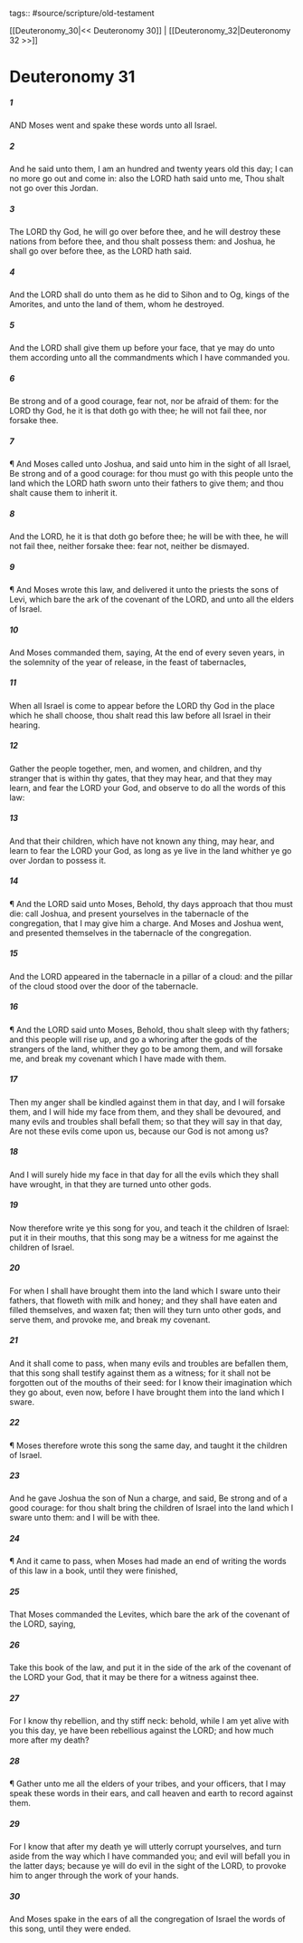tags:: #source/scripture/old-testament

[[Deuteronomy_30|<< Deuteronomy 30]] | [[Deuteronomy_32|Deuteronomy 32 >>]]

# Deuteronomy 31

##### 1

AND Moses went and spake these words unto all Israel.

##### 2

And he said unto them, I am an hundred and twenty years old this day; I can no more go out and come in: also the LORD hath said unto me, Thou shalt not go over this Jordan.

##### 3

The LORD thy God, he will go over before thee, and he will destroy these nations from before thee, and thou shalt possess them: and Joshua, he shall go over before thee, as the LORD hath said.

##### 4

And the LORD shall do unto them as he did to Sihon and to Og, kings of the Amorites, and unto the land of them, whom he destroyed.

##### 5

And the LORD shall give them up before your face, that ye may do unto them according unto all the commandments which I have commanded you.

##### 6

Be strong and of a good courage, fear not, nor be afraid of them: for the LORD thy God, he it is that doth go with thee; he will not fail thee, nor forsake thee.

##### 7

¶ And Moses called unto Joshua, and said unto him in the sight of all Israel, Be strong and of a good courage: for thou must go with this people unto the land which the LORD hath sworn unto their fathers to give them; and thou shalt cause them to inherit it.

##### 8

And the LORD, he it is that doth go before thee; he will be with thee, he will not fail thee, neither forsake thee: fear not, neither be dismayed.

##### 9

¶ And Moses wrote this law, and delivered it unto the priests the sons of Levi, which bare the ark of the covenant of the LORD, and unto all the elders of Israel.

##### 10

And Moses commanded them, saying, At the end of every seven years, in the solemnity of the year of release, in the feast of tabernacles,

##### 11

When all Israel is come to appear before the LORD thy God in the place which he shall choose, thou shalt read this law before all Israel in their hearing.

##### 12

Gather the people together, men, and women, and children, and thy stranger that is within thy gates, that they may hear, and that they may learn, and fear the LORD your God, and observe to do all the words of this law:

##### 13

And that their children, which have not known any thing, may hear, and learn to fear the LORD your God, as long as ye live in the land whither ye go over Jordan to possess it.

##### 14

¶ And the LORD said unto Moses, Behold, thy days approach that thou must die: call Joshua, and present yourselves in the tabernacle of the congregation, that I may give him a charge. And Moses and Joshua went, and presented themselves in the tabernacle of the congregation.

##### 15

And the LORD appeared in the tabernacle in a pillar of a cloud: and the pillar of the cloud stood over the door of the tabernacle.

##### 16

¶ And the LORD said unto Moses, Behold, thou shalt sleep with thy fathers; and this people will rise up, and go a whoring after the gods of the strangers of the land, whither they go to be among them, and will forsake me, and break my covenant which I have made with them.

##### 17

Then my anger shall be kindled against them in that day, and I will forsake them, and I will hide my face from them, and they shall be devoured, and many evils and troubles shall befall them; so that they will say in that day, Are not these evils come upon us, because our God is not among us?

##### 18

And I will surely hide my face in that day for all the evils which they shall have wrought, in that they are turned unto other gods.

##### 19

Now therefore write ye this song for you, and teach it the children of Israel: put it in their mouths, that this song may be a witness for me against the children of Israel.

##### 20

For when I shall have brought them into the land which I sware unto their fathers, that floweth with milk and honey; and they shall have eaten and filled themselves, and waxen fat; then will they turn unto other gods, and serve them, and provoke me, and break my covenant.

##### 21

And it shall come to pass, when many evils and troubles are befallen them, that this song shall testify against them as a witness; for it shall not be forgotten out of the mouths of their seed: for I know their imagination which they go about, even now, before I have brought them into the land which I sware.

##### 22

¶ Moses therefore wrote this song the same day, and taught it the children of Israel.

##### 23

And he gave Joshua the son of Nun a charge, and said, Be strong and of a good courage: for thou shalt bring the children of Israel into the land which I sware unto them: and I will be with thee.

##### 24

¶ And it came to pass, when Moses had made an end of writing the words of this law in a book, until they were finished,

##### 25

That Moses commanded the Levites, which bare the ark of the covenant of the LORD, saying,

##### 26

Take this book of the law, and put it in the side of the ark of the covenant of the LORD your God, that it may be there for a witness against thee.

##### 27

For I know thy rebellion, and thy stiff neck: behold, while I am yet alive with you this day, ye have been rebellious against the LORD; and how much more after my death?

##### 28

¶ Gather unto me all the elders of your tribes, and your officers, that I may speak these words in their ears, and call heaven and earth to record against them.

##### 29

For I know that after my death ye will utterly corrupt yourselves, and turn aside from the way which I have commanded you; and evil will befall you in the latter days; because ye will do evil in the sight of the LORD, to provoke him to anger through the work of your hands.

##### 30

And Moses spake in the ears of all the congregation of Israel the words of this song, until they were ended.
